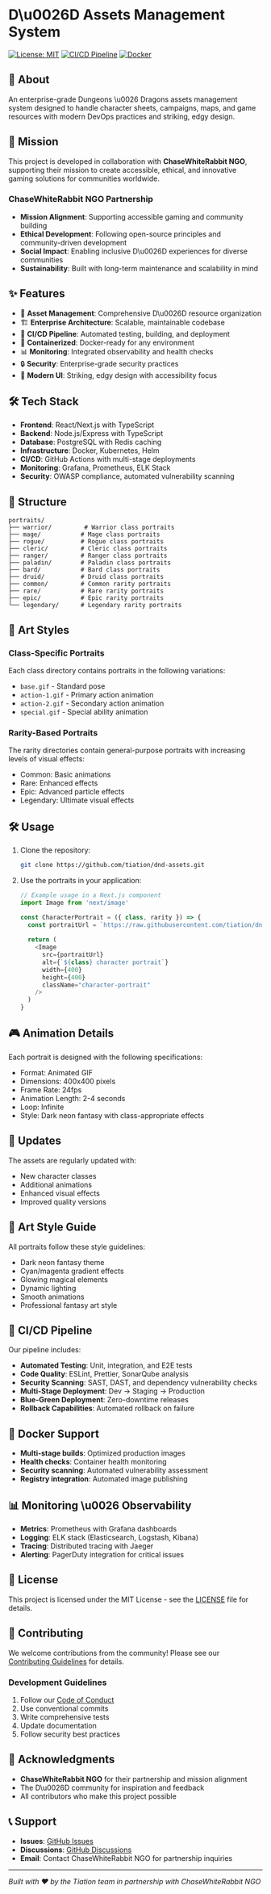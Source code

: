 # D\u0026D Assets Management System

[![License: MIT](https://img.shields.io/badge/License-MIT-yellow.svg)](https://opensource.org/licenses/MIT)
[![CI/CD Pipeline](https://github.com/tiation/dnd-assets/workflows/CI%2FCD/badge.svg)](https://github.com/tiation/dnd-assets/actions)
[![Docker](https://img.shields.io/badge/docker-%230db7ed.svg?style=flat\u0026logo=docker\u0026logoColor=white)](https://hub.docker.com/r/tiation/dnd-assets)

## 🏰 About

An enterprise-grade Dungeons \u0026 Dragons assets management system designed to handle character sheets, campaigns, maps, and game resources with modern DevOps practices and striking, edgy design.

## 🎯 Mission

This project is developed in collaboration with **ChaseWhiteRabbit NGO**, supporting their mission to create accessible, ethical, and innovative gaming solutions for communities worldwide.

### ChaseWhiteRabbit NGO Partnership

- **Mission Alignment**: Supporting accessible gaming and community building
- **Ethical Development**: Following open-source principles and community-driven development
- **Social Impact**: Enabling inclusive D\u0026D experiences for diverse communities
- **Sustainability**: Built with long-term maintenance and scalability in mind

## ✨ Features

- 🎲 **Asset Management**: Comprehensive D\u0026D resource organization
- 🏗️ **Enterprise Architecture**: Scalable, maintainable codebase
- 🚀 **CI/CD Pipeline**: Automated testing, building, and deployment
- 🐳 **Containerized**: Docker-ready for any environment
- 📊 **Monitoring**: Integrated observability and health checks
- 🔒 **Security**: Enterprise-grade security practices
- 🎨 **Modern UI**: Striking, edgy design with accessibility focus

## 🛠️ Tech Stack

- **Frontend**: React/Next.js with TypeScript
- **Backend**: Node.js/Express with TypeScript
- **Database**: PostgreSQL with Redis caching
- **Infrastructure**: Docker, Kubernetes, Helm
- **CI/CD**: GitHub Actions with multi-stage deployments
- **Monitoring**: Grafana, Prometheus, ELK Stack
- **Security**: OWASP compliance, automated vulnerability scanning

## 📁 Structure

```
portraits/
├── warrior/         # Warrior class portraits
├── mage/           # Mage class portraits
├── rogue/          # Rogue class portraits
├── cleric/         # Cleric class portraits
├── ranger/         # Ranger class portraits
├── paladin/        # Paladin class portraits
├── bard/           # Bard class portraits
├── druid/          # Druid class portraits
├── common/         # Common rarity portraits
├── rare/           # Rare rarity portraits
├── epic/           # Epic rarity portraits
└── legendary/      # Legendary rarity portraits
```

## 🎨 Art Styles

### Class-Specific Portraits
Each class directory contains portraits in the following variations:
- `base.gif` - Standard pose
- `action-1.gif` - Primary action animation
- `action-2.gif` - Secondary action animation
- `special.gif` - Special ability animation

### Rarity-Based Portraits
The rarity directories contain general-purpose portraits with increasing levels of visual effects:
- Common: Basic animations
- Rare: Enhanced effects
- Epic: Advanced particle effects
- Legendary: Ultimate visual effects

## 🛠 Usage

1. Clone the repository:
   ```bash
   git clone https://github.com/tiation/dnd-assets.git
   ```

2. Use the portraits in your application:
   ```typescript
   // Example usage in a Next.js component
   import Image from 'next/image'
   
   const CharacterPortrait = ({ class, rarity }) => {
     const portraitUrl = `https://raw.githubusercontent.com/tiation/dnd-assets/main/portraits/${class}/base.gif`
     
     return (
       <Image
         src={portraitUrl}
         alt={`${class} character portrait`}
         width={400}
         height={400}
         className="character-portrait"
       />
     )
   }
   ```

## 🎮 Animation Details

Each portrait is designed with the following specifications:
- Format: Animated GIF
- Dimensions: 400x400 pixels
- Frame Rate: 24fps
- Animation Length: 2-4 seconds
- Loop: Infinite
- Style: Dark neon fantasy with class-appropriate effects

## 🔄 Updates

The assets are regularly updated with:
- New character classes
- Additional animations
- Enhanced visual effects
- Improved quality versions

## 🎨 Art Style Guide

All portraits follow these style guidelines:
- Dark neon fantasy theme
- Cyan/magenta gradient effects
- Glowing magical elements
- Dynamic lighting
- Smooth animations
- Professional fantasy art style

## 🔄 CI/CD Pipeline

Our pipeline includes:

- **Automated Testing**: Unit, integration, and E2E tests
- **Code Quality**: ESLint, Prettier, SonarQube analysis
- **Security Scanning**: SAST, DAST, and dependency vulnerability checks
- **Multi-Stage Deployment**: Dev → Staging → Production
- **Blue-Green Deployment**: Zero-downtime releases
- **Rollback Capabilities**: Automated rollback on failure

## 🐳 Docker Support

- **Multi-stage builds**: Optimized production images
- **Health checks**: Container health monitoring
- **Security scanning**: Automated vulnerability assessment
- **Registry integration**: Automated image publishing

## 📊 Monitoring \u0026 Observability

- **Metrics**: Prometheus with Grafana dashboards
- **Logging**: ELK stack (Elasticsearch, Logstash, Kibana)
- **Tracing**: Distributed tracing with Jaeger
- **Alerting**: PagerDuty integration for critical issues

## 📝 License

This project is licensed under the MIT License - see the [LICENSE](LICENSE) file for details.

## 🤝 Contributing

We welcome contributions from the community! Please see our [Contributing Guidelines](docs/development/CONTRIBUTING.md) for details.

### Development Guidelines

1. Follow our [Code of Conduct](CODE_OF_CONDUCT.md)
2. Use conventional commits
3. Write comprehensive tests
4. Update documentation
5. Follow security best practices

## 🙏 Acknowledgments

- **ChaseWhiteRabbit NGO** for their partnership and mission alignment
- The D\u0026D community for inspiration and feedback
- All contributors who make this project possible

## 📞 Support

- **Issues**: [GitHub Issues](https://github.com/tiation/dnd-assets/issues)
- **Discussions**: [GitHub Discussions](https://github.com/tiation/dnd-assets/discussions)
- **Email**: Contact ChaseWhiteRabbit NGO for partnership inquiries

---

*Built with ❤️ by the Tiation team in partnership with ChaseWhiteRabbit NGO*
